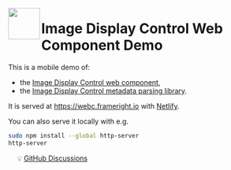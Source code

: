 [<img src="https://avatars.githubusercontent.com/u/35964478?s=200&v=4" align="left" width="64" height="64">](https://frameright.io)

# Image Display Control Web Component Demo

This is a mobile demo of:

* the
  [Image Display Control web component](https://github.com/Frameright/image-display-control-web-component),
* the
  [Image Display Control metadata parsing library](https://github.com/Frameright/image-display-control-metadata-parser).

It is served at https://webc.frameright.io with [Netlify](https://www.netlify.com/).

You can also serve it locally with e.g.

```bash
sudo npm install --global http-server
http-server
```

&emsp; :bulb: [GitHub Discussions](https://github.com/Frameright/image-display-control-web-component/discussions)
